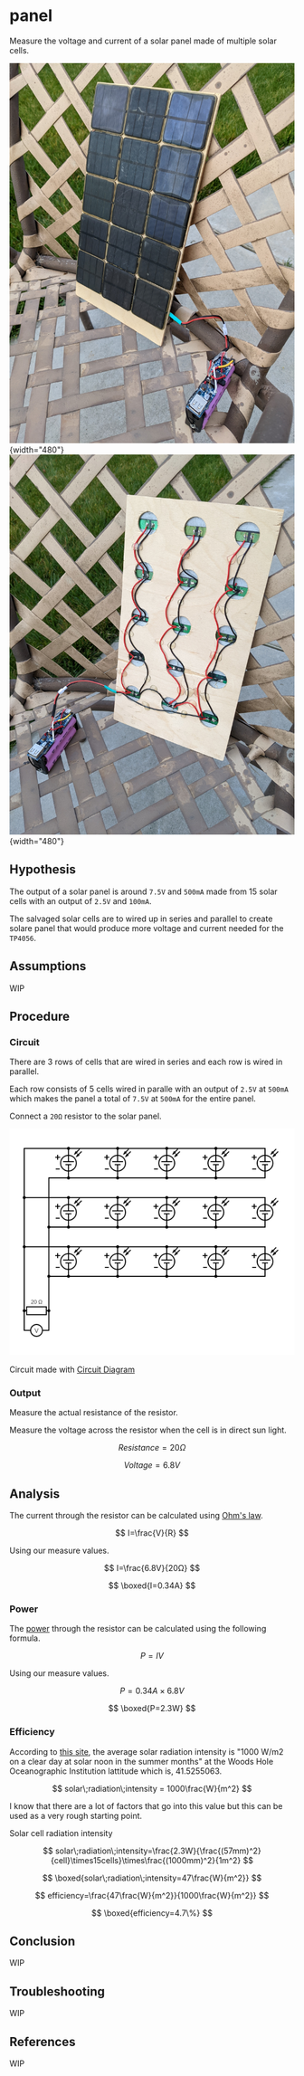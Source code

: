 # panel

Measure the voltage and current of a solar panel made of multiple solar cells.

![](../assets/images/charger.jpg){width="480"}
![](../assets/images/panel-back.jpg){width="480"}

## Hypothesis

The output of a solar panel is around `7.5V` and `500mA` made from 15 solar cells with an output of `2.5V` and `100mA`.

The salvaged solar cells are to wired up in series and parallel to create solare panel that would
produce more voltage and current needed for the `TP4056`. 

## Assumptions

WIP

## Procedure

### Circuit

There are 3 rows of cells that are wired in series and each row is wired in parallel.

Each row consists of 5 cells wired in paralle with an output of `2.5V` at `500mA` which makes the panel a total of `7.5V` at `500mA` for the entire panel.

Connect a `20Ω` resistor to the solar panel.

![](../assets/images/circuit-panel.png)

Circuit made with [Circuit Diagram](https://www.circuit-diagram.org/)

### Output

Measure the actual resistance of the resistor.

Measure the voltage across the resistor when the cell is in direct sun light.

$$
Resistance=20Ω
$$

$$
Voltage=6.8V
$$

## Analysis

The current through the resistor can be calculated using [Ohm's law](https://en.wikipedia.org/wiki/Ohm%27s_law).

$$
I=\frac{V}{R}
$$

Using our measure values.

$$
I=\frac{6.8V}{20Ω}
$$

$$
\boxed{I=0.34A}
$$

### Power

The [power](https://en.wikipedia.org/wiki/Power_%28physics%29) through the resistor can be calculated using the following formula.

$$
P=IV
$$

Using our measure values.

$$
P=0.34A\times6.8V
$$

$$
\boxed{P=2.3W}
$$

### Efficiency

According to [this site](https://www.whoi.edu/science/AOPE/mvco/description/SolRad.html), the average solar radiation intensity is
"1000 W/m2 on a clear day at solar noon in the summer months" at the Woods Hole Oceanographic Institution lattitude which is, 41.5255063.

$$
solar\;radiation\;intensity = 1000\frac{W}{m^2}
$$

I know that there are a lot of factors that go into this value but this can be used as a very rough starting point.

Solar cell radiation intensity

$$
solar\;radiation\;intensity=\frac{2.3W}{\frac{(57mm)^2}{cell}\times15cells}\times\frac{(1000mm)^2}{1m^2}
$$

$$
\boxed{solar\;radiation\;intensity=47\frac{W}{m^2}}
$$

$$
efficiency=\frac{47\frac{W}{m^2}}{1000\frac{W}{m^2}}
$$

$$
\boxed{efficiency=4.7\%}
$$

## Conclusion

WIP

## Troubleshooting

WIP

## References

WIP
